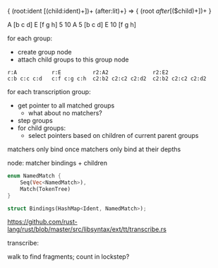 { $($root:ident [$($child:ident)+])+ $($after:lit)+} => { $($root $after [$(\$child)+])+ }

A [b c d] E [f g h] 5 10
A 5 [b c d] E 10 [f g h]

for each group:

- create group node
- attach child groups to this group node

```
r:A           r:E          r2:A2              r2:E2
c:b c:c c:d   c:f c:g c:h  c2:b2 c2:c2 c2:d2  c2:b2 c2:c2 c2:d2
```

for each transcription group:

- get pointer to all matched groups
  - what about no matchers?
- step groups
- for child groups:
  - select pointers based on children of current parent groups

matchers only bind once
matchers only bind at their depths

node: matcher bindings + children

```rust
enum NamedMatch {
    Seq(Vec<NamedMatch>),
    Match(TokenTree)
}

struct Bindings(HashMap<Ident, NamedMatch>);


```

https://github.com/rust-lang/rust/blob/master/src/libsyntax/ext/tt/transcribe.rs

transcribe:

walk to find fragments; count in lockstep?

